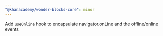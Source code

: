 ```yaml
---
"@khanacademy/wonder-blocks-core": minor
---
```


Add `useOnline` hook to encapsulate navigator.onLine and the offline/online events
